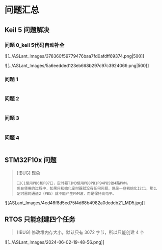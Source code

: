 # 问题汇总
## Keil 5 问题解决
### 问题 0_keil 5代码自动补全
![[../ASLant_Images/378360f59779476baa7fd0afdff69374.png|500]]

![[../ASLant_Images/5a6eedded123eb668b297c97c3924069.png|500]]

### 问题 1
```c

```

### 问题 2
```c

```

### 问题 3
```c

```

### 问题 4
```c

```

## STM32F10x 问题

> [!BUG] 现象
> ```text
> I2C1使用PB6和PB7口，定时器TIM3使用PB0PB1PB4PB5做4路PWM。
> 但在使用的过程中，如果只初始化定时器就没有任何问题，但是一旦初始化I2C1，那么定时器的通道2（PB5）就不能产生PWM波，而是保持高电平。
> ```

![[ASLant_Images/4ed46f8d5ed75f4d68b4982a0deddb21_MD5.jpg]]

## RTOS 只能创建四个任务

> [!BUG] 修改堆内存大小，默认只有 3072 字节，所以只能创建 4 个

![[../ASLant_Images/2024-06-02-19-48-56.png]]